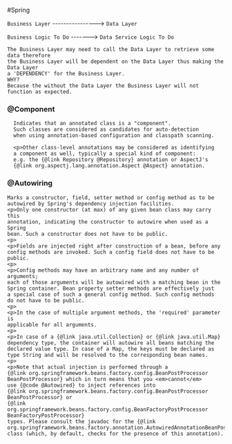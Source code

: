 #Spring

`Business Layer` ----------------> `Data Layer`

`Business Logic To Do` -------> `Data Service Logic To Do`

    The Business Layer may need to call the Data Layer to retrieve some data therefore
    the Business Layer will be dependent on the Data Layer thus making the Data Layer 
    a 'DEPENDENCY' for the Business Layer. 
    WHY?
    Because the without the Data Layer the Business Layer will not function as expected.

  
  ### @Component
  
      Indicates that an annotated class is a "component".
      Such classes are considered as candidates for auto-detection
      when using annotation-based configuration and classpath scanning.
     
      <p>Other class-level annotations may be considered as identifying
      a component as well, typically a special kind of component:
      e.g. the {@link Repository @Repository} annotation or AspectJ's
      {@link org.aspectj.lang.annotation.Aspect @Aspect} annotation.
      
  ### @Autowiring
  
  
    Marks a constructor, field, setter method or config method as to be
    autowired by Spring's dependency injection facilities.
    <p>Only one constructor (at max) of any given bean class may carry this
    annotation, indicating the constructor to autowire when used as a Spring
    bean. Such a constructor does not have to be public.
    <p>
    <p>Fields are injected right after construction of a bean, before any
    config methods are invoked. Such a config field does not have to be public.
    <p>
    <p>Config methods may have an arbitrary name and any number of arguments;
    each of those arguments will be autowired with a matching bean in the
    Spring container. Bean property setter methods are effectively just
    a special case of such a general config method. Such config methods
    do not have to be public.
    <p>
    <p>In the case of multiple argument methods, the 'required' parameter is
    applicable for all arguments.
    <p>
    <p>In case of a {@link java.util.Collection} or {@link java.util.Map}
    dependency type, the container will autowire all beans matching the
    declared value type. In case of a Map, the keys must be declared as
    type String and will be resolved to the corresponding bean names.
    <p>
    <p>Note that actual injection is performed through a
    {@link org.springframework.beans.factory.config.BeanPostProcessor
    BeanPostProcessor} which in turn means that you <em>cannot</em>
    use {@code @Autowired} to inject references into
    {@link org.springframework.beans.factory.config.BeanPostProcessor
    BeanPostProcessor} or
    {@link org.springframework.beans.factory.config.BeanFactoryPostProcessor BeanFactoryPostProcessor}
    types. Please consult the javadoc for the {@link org.springframework.beans.factory.annotation.AutowiredAnnotationBeanPostProcessor}
    class (which, by default, checks for the presence of this annotation).
  
  